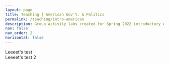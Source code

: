 ```yaml
---
layout: page
title: Teaching | American Gov't. & Politics
permalink: /teaching/intro-american
description: Group activity labs created for Spring 2022 introductory American Politics course
nav: false
nav_order: 2
horizontal: false
---
```


<div class="container">
    <div class="row row-cols-2">
    Leeeet's test
    </div>
  </div>


  <div class="container">
    <div class="row row-cols-2">
    Leeeet's test 2
    </div>
  </div>
